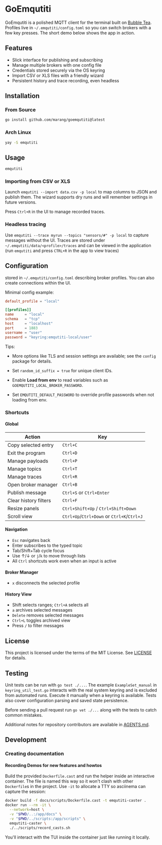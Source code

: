 # GoEmqutiti

GoEmqutiti is a polished MQTT client for the terminal built on
[Bubble Tea](https://github.com/charmbracelet/bubbletea). Profiles live in
`~/.emqutiti/config.toml` so you can switch brokers with a few key presses. The
short demo below shows the app in action.

## Features

- Slick interface for publishing and subscribing
- Manage multiple brokers with one config file
- Credentials stored securely via the OS keyring
- Import CSV or XLS files with a friendly wizard
- Persistent history and trace recording, even headless

## Installation
### From Source
```bash
go install github.com/marang/goemqutiti@latest
```

### Arch Linux
```bash
yay -S emqutiti
```

## Usage

```bash
emqutiti
```

### Importing from CSV or XLS

Launch `emqutiti --import data.csv -p local` to map columns to JSON and publish them. The wizard supports dry runs and will remember settings in future versions.

Press `Ctrl+R` in the UI to manage recorded traces.

### Headless tracing

Use `emqutiti --trace myrun --topics "sensors/#" -p local` to capture messages without the UI. Traces are stored under `~/.emqutiti/data/<profile>/traces` and can be viewed in the application (run `emqutiti` and press `CTRL+R` in the app to view traces)

## Configuration
stored in `~/.emqutiti/config.toml` describing broker profiles. You can also create connections within the UI.

Minimal config example:

```toml
default_profile = "local"

[[profiles]]
name     = "local"
schema   = "tcp"
host     = "localhost"
port     = 1883
username = "user"
password = "keyring:emqutiti-local/user"
```

Tips:
- More options like TLS and session settings are available; see the `config` package for details.
- Set `random_id_suffix = true` for unique client IDs.
- Enable **Load from env** to read variables such as `GOEMQUTITI_LOCAL_BROKER_PASSWORD`.

- Set `EMQUTITI_DEFAULT_PASSWORD` to override profile passwords when not loading from env.

### Shortcuts

#### Global

| Action | Key |
| --- | --- |
| Copy selected entry | `Ctrl+C` |
| Exit the program | `Ctrl+D` |
| Manage payloads | `Ctrl+P` |
| Manage topics | `Ctrl+T` |
| Manage traces | `Ctrl+R` |
| Open broker manager | `Ctrl+B` |
| Publish message | `Ctrl+S` or `Ctrl+Enter` |
| Clear history filters | `Ctrl+F` |
| Resize panels | `Ctrl+Shift+Up` / `Ctrl+Shift+Down` |
| Scroll view | `Ctrl+Up`/`Ctrl+Down` or `Ctrl+K`/`Ctrl+J` |

#### Navigation

- `Esc` navigates back
- Enter subscribes to the typed topic
- Tab/Shift+Tab cycle focus
- Use ↑/↓ or `j`/`k` to move through lists
- All `Ctrl` shortcuts work even when an input is active

#### Broker Manager

- `x` disconnects the selected profile

#### History View

- Shift selects ranges; `Ctrl+A` selects all
- `a` archives selected messages
- `Delete` removes selected messages
- `Ctrl+L` toggles archived view
- Press `/` to filter messages

## License

This project is licensed under the terms of the MIT License. See [LICENSE](LICENSE) for details.

## Testing

Unit tests can be run with `go test ./...`. The example `ExampleSet_manual` in
`keyring_util_test.go` interacts with the real system keyring and is excluded
from automated runs. Execute it manually when a keyring is available.
Tests also cover configuration parsing and saved state persistence.

Before sending a pull request run `go vet ./...` along with the tests to catch
common mistakes.

Additional notes for repository contributors are available in [AGENTS.md](AGENTS.md).

## Development

### Creating documentation

#### Recording Demos for new features and howtos

Build the provided `Dockerfile.cast` and run the helper inside
an interactive container. The file is named this way so it won't
clash with other `Dockerfile`s in the project. Use `-it` to allocate
a TTY so asciinema can capture the session:

```bash
docker build -f docs/scripts/Dockerfile.cast -t emqutiti-caster .
docker run --rm -it \
  --network=host \
  -v "$PWD/..:/app/docs" \
  -v "$PWD/../scripts:/app/scripts" \
  emqutiti-caster \
  ./../scripts/record_casts.sh
```
You'll interact with the TUI inside the container just like running it locally.

